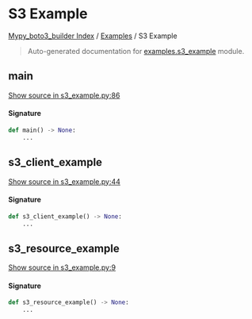 # S3 Example

[Mypy_boto3_builder Index](../README.md#mypy_boto3_builder-index) /
[Examples](./index.md#examples) /
S3 Example

> Auto-generated documentation for [examples.s3_example](https://github.com/youtype/mypy_boto3_builder/blob/main/examples/s3_example.py) module.

## main

[Show source in s3_example.py:86](https://github.com/youtype/mypy_boto3_builder/blob/main/examples/s3_example.py#L86)

#### Signature

```python
def main() -> None:
    ...
```



## s3_client_example

[Show source in s3_example.py:44](https://github.com/youtype/mypy_boto3_builder/blob/main/examples/s3_example.py#L44)

#### Signature

```python
def s3_client_example() -> None:
    ...
```



## s3_resource_example

[Show source in s3_example.py:9](https://github.com/youtype/mypy_boto3_builder/blob/main/examples/s3_example.py#L9)

#### Signature

```python
def s3_resource_example() -> None:
    ...
```
